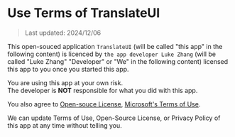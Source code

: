 # Use Terms of TranslateUI
> Last updated: 2024/12/06

This open-souced application `TranslateUI` (will be called "this app" in the following content) is licenced by `the app developer Luke Zhang` (will be called "Luke Zhang" "Developer" or "We" in the following content) licensed this app to you once you started this app.

You are using this app at your own risk.  
The developer is **NOT** responsible for what you did with this app.  

You also agree to [Open-souce License](https://github.com/zsr-lukezhang/TranslateUI/blob/main/LICENSE), [Microsoft's Terms of Use](aka.ms/useterms). 

We can update Terms of Use, Open-Source License, or Privacy Policy of this app at any time without telling you.  
